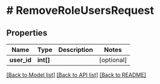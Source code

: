 # # RemoveRoleUsersRequest

## Properties

Name | Type | Description | Notes
------------ | ------------- | ------------- | -------------
**user_id** | **int[]** |  | [optional]

[[Back to Model list]](../../README.md#models) [[Back to API list]](../../README.md#endpoints) [[Back to README]](../../README.md)
